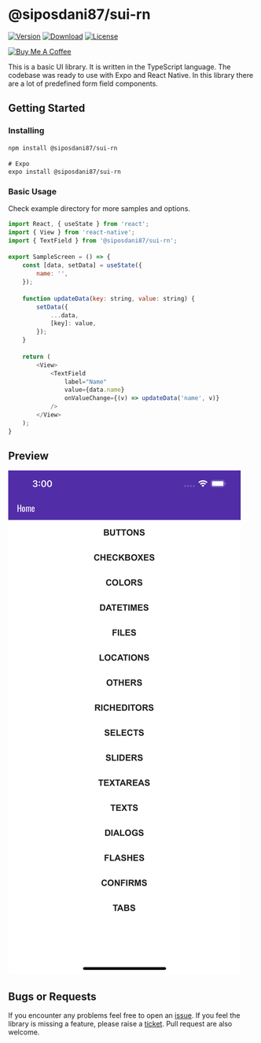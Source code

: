 # @siposdani87/sui-rn

[![Version](https://img.shields.io/npm/v/@siposdani87/sui-rn.svg?style=square)](https://www.npmjs.com/package/@siposdani87/sui-rn)
[![Download](https://img.shields.io/npm/dt/@siposdani87/sui-rn.svg?style=square)](https://www.npmjs.com/package/@siposdani87/sui-rn)
[![License](https://img.shields.io/npm/l/@siposdani87/sui-rn.svg?style=square)](./LICENSE)

<a href="https://www.buymeacoffee.com/siposdani87" target="_blank"><img src="https://cdn.buymeacoffee.com/buttons/v2/default-blue.png" alt="Buy Me A Coffee" style="width: 150px !important;"></a>

This is a basic UI library. It is written in the TypeScript language. The codebase was ready to use with Expo and React Native. In this library there are a lot of predefined form field components.

## Getting Started

### Installing

```
npm install @siposdani87/sui-rn

# Expo
expo install @siposdani87/sui-rn
```

### Basic Usage

Check example directory for more samples and options.

```js
import React, { useState } from 'react';
import { View } from 'react-native';
import { TextField } from '@siposdani87/sui-rn';

export SampleScreen = () => {
    const [data, setData] = useState({
        name: '',
    });

    function updateData(key: string, value: string) {
        setData({
            ...data,
            [key]: value,
        });
    }

    return (
        <View>
            <TextField
                label="Name"
                value={data.name}
                onValueChange={(v) => updateData('name', v)}
            />
        </View>
    );
}
```

## Preview
![Overview](https://raw.githubusercontent.com/siposdani87/sui-rn/master/images/sui-rn.png)

## Bugs or Requests

If you encounter any problems feel free to open an [issue](https://github.com/siposdani87/sui-rn/issues/new?template=bug_report.md). If you feel the library is missing a feature, please raise a [ticket](https://github.com/siposdani87/sui-rn/issues/new?template=feature_request.md). Pull request are also welcome.
